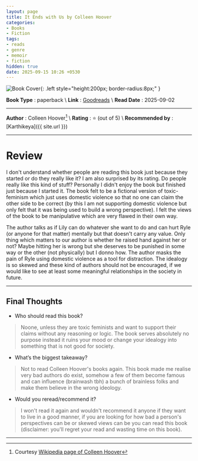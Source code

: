 ```yaml
---
layout: page
title: It Ends with Us by Colleen Hoover
categories:
- Books
- Fiction
tags:
- reads
- genre
- memoir
- fiction
hidden: true
date: 2025-09-15 10:26 +0530
---
```

![Book Cover](https://images-na.ssl-images-amazon.com/images/S/compressed.photo.goodreads.com/books/1670795825i/62627512.jpg){: .left style="height:200px; border-radius:8px;" }

**Book Type** : paperback \\
**Link** : [Goodreads](https://www.goodreads.com/book/show/62627512-it-ends-with-us) \\
**Read Date** : 2025-09-02

---

**Author** : Colleen Hoover[^wiki] \\
**Rating** : ⭐ (out of 5) \\
**Recommended by** : [Karthikeya]({{ site.url }})

---

# Review

I don't understand whether people are reading this book just because they started or do they really like it? I am also surprised by its rating. Do people really like this kind of stuff? Personally I didn't enjoy the book but finished just because I started it. The book felt to be a fictional version of toxic-feminism which just uses domestic violence so that no one can claim the other side to be correct (by this I am not supporting domestic violence but only felt that it was being used to build a wrong perspective). I felt the views of the book to be manipulative which are very flawed in their own way. 

The author talks as if Lily can do whatever she want to do and can hurt Ryle (or anyone for that matter) mentally but that doesn't carry any value. Only thing which matters to our author is whether he raised hand against her or not? Maybe hitting her is wrong but she deserves to be punished in some way or the other (not physically) but I donno how. The author masks the pain of Ryle using domestic violence as a tool for distraction. The idealogy is so skewed and these kind of authors should not be encouraged, if we would like to see at least some meaningful relationships in the society in future.

---

## Final Thoughts

- Who should read this book?
> Noone, unless they are toxic feminists and want to support their claims without any reasoning or logic. The book serves absolutely no purpose instead it ruins your mood or change your idealogy into something that is not good for society.
- What’s the biggest takeaway?
> Not to read Colleen Hoover's books again. This book made me realise very bad authors do exist, somehow a few of them become famous and can influence (brainwash tbh) a bunch of brainless folks and make them believe in the wrong ideology.
- Would you reread/recommend it?
> I won't read it again and wouldn't recommend it anyone if they want to live in a good manner, if you are looking for how bad a person's perspectives can be or skewed views can be you can read this book (disclaimer: you'll regret your read and wasting time on this book).

---

[^wiki]: Courtesy [Wikipedia page of Colleen Hoover](https://en.wikipedia.org/wiki/Colleen_Hoover)